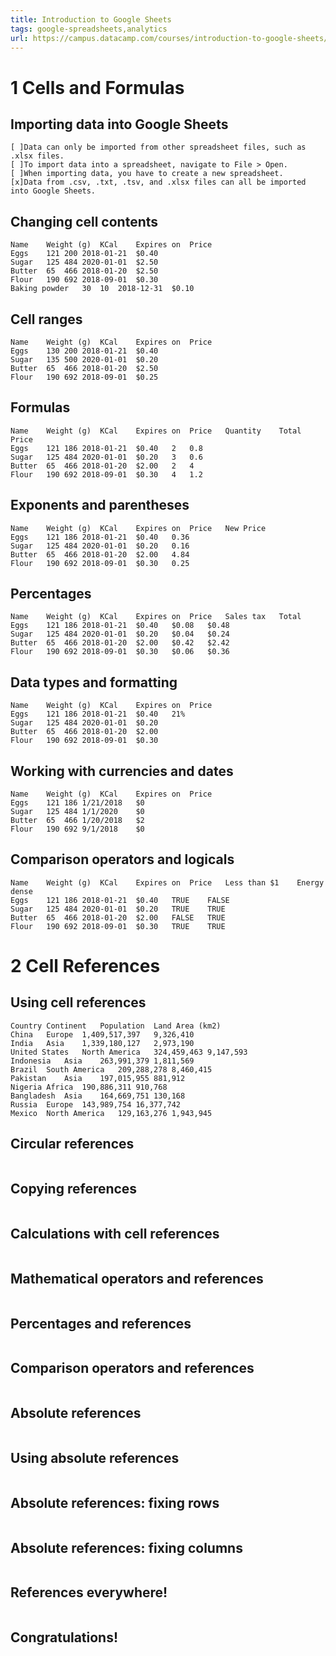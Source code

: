 ```yaml
---
title: Introduction to Google Sheets
tags: google-spreadsheets,analytics
url: https://campus.datacamp.com/courses/introduction-to-google-sheets/cells-and-formulas
---
```


# 1 Cells and Formulas
## Importing data into Google Sheets
```
[ ]Data can only be imported from other spreadsheet files, such as .xlsx files.
[ ]To import data into a spreadsheet, navigate to File > Open.
[ ]When importing data, you have to create a new spreadsheet.
[x]Data from .csv, .txt, .tsv, and .xlsx files can all be imported into Google Sheets.
```

## Changing cell contents
```
Name	Weight (g)	KCal	Expires on	Price
Eggs	121	200	2018-01-21	$0.40
Sugar	125	484	2020-01-01	$2.50
Butter	65	466	2018-01-20	$2.50
Flour	190	692	2018-09-01	$0.30
Baking powder	30	10	2018-12-31	$0.10
```

## Cell ranges
```
Name	Weight (g)	KCal	Expires on	Price
Eggs	130	200	2018-01-21	$0.40
Sugar	135	500	2020-01-01	$0.20
Butter	65	466	2018-01-20	$2.50
Flour	190	692	2018-09-01	$0.25
```

## Formulas
```
Name	Weight (g)	KCal	Expires on	Price	Quantity	Total Price
Eggs	121	186	2018-01-21	$0.40	2	0.8
Sugar	125	484	2020-01-01	$0.20	3	0.6
Butter	65	466	2018-01-20	$2.00	2	4
Flour	190	692	2018-09-01	$0.30	4	1.2
```

## Exponents and parentheses
```
Name	Weight (g)	KCal	Expires on	Price	New Price
Eggs	121	186	2018-01-21	$0.40	0.36
Sugar	125	484	2020-01-01	$0.20	0.16
Butter	65	466	2018-01-20	$2.00	4.84
Flour	190	692	2018-09-01	$0.30	0.25
```

## Percentages
```
Name	Weight (g)	KCal	Expires on	Price	Sales tax	Total
Eggs	121	186	2018-01-21	$0.40	$0.08	$0.48
Sugar	125	484	2020-01-01	$0.20	$0.04	$0.24
Butter	65	466	2018-01-20	$2.00	$0.42	$2.42
Flour	190	692	2018-09-01	$0.30	$0.06	$0.36
```

## Data types and formatting
```
Name	Weight (g)	KCal	Expires on	Price
Eggs	121	186	2018-01-21	$0.40	21%
Sugar	125	484	2020-01-01	$0.20
Butter	65	466	2018-01-20	$2.00
Flour	190	692	2018-09-01	$0.30
```

## Working with currencies and dates
```
Name	Weight (g)	KCal	Expires on	Price
Eggs	121	186	1/21/2018	$0
Sugar	125	484	1/1/2020	$0
Butter	65	466	1/20/2018	$2
Flour	190	692	9/1/2018	$0
```

## Comparison operators and logicals
```
Name	Weight (g)	KCal	Expires on	Price	Less than $1	Energy dense
Eggs	121	186	2018-01-21	$0.40	TRUE	FALSE
Sugar	125	484	2020-01-01	$0.20	TRUE	TRUE
Butter	65	466	2018-01-20	$2.00	FALSE	TRUE
Flour	190	692	2018-09-01	$0.30	TRUE	TRUE
```





# 2 Cell References
## Using cell references
```
Country	Continent	Population	Land Area (km2)
China	Europe	1,409,517,397	9,326,410
India	Asia	1,339,180,127	2,973,190
United States	North America	324,459,463	9,147,593
Indonesia	Asia	263,991,379	1,811,569
Brazil	South America	209,288,278	8,460,415
Pakistan	Asia	197,015,955	881,912
Nigeria	Africa	190,886,311	910,768
Bangladesh	Asia	164,669,751	130,168
Russia	Europe	143,989,754	16,377,742
Mexico	North America	129,163,276	1,943,945
```

## Circular references
```

```

## Copying references
```

```

## Calculations with cell references
```

```

## Mathematical operators and references
```

```

## Percentages and references
```

```

## Comparison operators and references
```

```

## Absolute references
```

```

## Using absolute references
```

```

## Absolute references: fixing rows
```

```

## Absolute references: fixing columns
```

```

## References everywhere!
```

```

## Congratulations!
```

```
